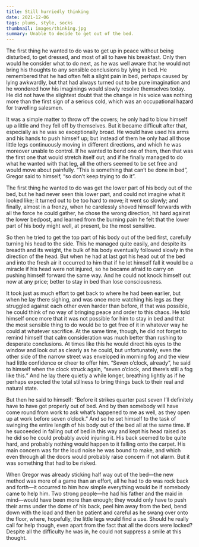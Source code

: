 ```yaml
---
title: Still hurriedly thinking
date: 2021-12-06
tags: plums, style, socks
thumbnail: images/thinking.jpg
summary: Unable to decide to get out of the bed.
---
```


The first thing he wanted to do was to get up in peace without being disturbed, to get dressed, and most of all to have his breakfast. Only then would he consider what to do next, as he was well aware that he would not bring his thoughts to any sensible conclusions by lying in bed. He remembered that he had often felt a slight pain in bed, perhaps caused by lying awkwardly, but that had always turned out to be pure imagination and he wondered how his imaginings would slowly resolve themselves today. He did not have the slightest doubt that the change in his voice was nothing more than the first sign of a serious cold, which was an occupational hazard for travelling salesmen.

It was a simple matter to throw off the covers; he only had to blow himself up a little and they fell off by themselves. But it became difficult after that, especially as he was so exceptionally broad. He would have used his arms and his hands to push himself up; but instead of them he only had all those little legs continuously moving in different directions, and which he was moreover unable to control. If he wanted to bend one of them, then that was the first one that would stretch itself out; and if he finally managed to do what he wanted with that leg, all the others seemed to be set free and would move about painfully. “This is something that can’t be done in bed”, Gregor said to himself, “so don’t keep trying to do it”.

The first thing he wanted to do was get the lower part of his body out of the bed, but he had never seen this lower part, and could not imagine what it looked like; it turned out to be too hard to move; it went so slowly; and finally, almost in a frenzy, when he carelessly shoved himself forwards with all the force he could gather, he chose the wrong direction, hit hard against the lower bedpost, and learned from the burning pain he felt that the lower part of his body might well, at present, be the most sensitive.

So then he tried to get the top part of his body out of the bed first, carefully turning his head to the side. This he managed quite easily, and despite its breadth and its weight, the bulk of his body eventually followed slowly in the direction of the head. But when he had at last got his head out of the bed and into the fresh air it occurred to him that if he let himself fall it would be a miracle if his head were not injured, so he became afraid to carry on pushing himself forward the same way. And he could not knock himself out now at any price; better to stay in bed than lose consciousness.

It took just as much effort to get back to where he had been earlier, but when he lay there sighing, and was once more watching his legs as they struggled against each other even harder than before, if that was possible, he could think of no way of bringing peace and order to this chaos. He told himself once more that it was not possible for him to stay in bed and that the most sensible thing to do would be to get free of it in whatever way he could at whatever sacrifice. At the same time, though, he did not forget to remind himself that calm consideration was much better than rushing to desperate conclusions. At times like this he would direct his eyes to the window and look out as clearly as he could, but unfortunately, even the other side of the narrow street was enveloped in morning fog and the view had little confidence or cheer to offer him. “Seven o’clock, already”, he said to himself when the clock struck again, “seven o’clock, and there’s still a fog like this.” And he lay there quietly a while longer, breathing lightly as if he perhaps expected the total stillness to bring things back to their real and natural state.

But then he said to himself: “Before it strikes quarter past seven I’ll definitely have to have got properly out of bed. And by then somebody will have come round from work to ask what’s happened to me as well, as they open up at work before seven o’clock.” And so he set himself to the task of swinging the entire length of his body out of the bed all at the same time. If he succeeded in falling out of bed in this way and kept his head raised as he did so he could probably avoid injuring it. His back seemed to be quite hard, and probably nothing would happen to it falling onto the carpet. His main concern was for the loud noise he was bound to make, and which even through all the doors would probably raise concern if not alarm. But it was something that had to be risked.

When Gregor was already sticking half way out of the bed—the new method was more of a game than an effort, all he had to do was rock back and forth—it occurred to him how simple everything would be if somebody came to help him. Two strong people—he had his father and the maid in mind—would have been more than enough; they would only have to push their arms under the dome of his back, peel him away from the bed, bend down with the load and then be patient and careful as he swang over onto the floor, where, hopefully, the little legs would find a use. Should he really call for help though, even apart from the fact that all the doors were locked? Despite all the difficulty he was in, he could not suppress a smile at this thought.